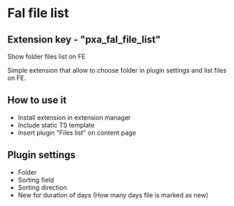 # Fal file list
## Extension key - "pxa_fal_file_list"
Show folder files list on FE

Simple extension that allow to choose folder in plugin settings and list files on FE.

## How to use it
- Install extension in extension manager
- Include static TS template
- Insert plugin "Files list" on content page
 
## Plugin settings

- Folder
- Sorting field
- Sorting direction
- New for duration of days (How many days file is marked as new)
